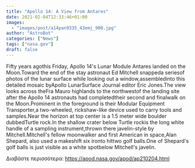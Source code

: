 ```yaml
---
title: "Apollo 14: A View from Antares"
date: 2021-02-04T12:33:46+01:00
images:
  - "images/post/a14pan9335_43emj_900.jpg"
author: "AstroBot"
categories: ["News"]
tags: ["nasa.gov"]
draft: false
---
```


Fifty years agothis Friday, Apollo 14's Lunar Module Antares landed on the Moon.Toward the end of the stay astronaut Ed Mitchell snappeda seriesof photos of the lunar surface while looking out a window,assembledinto this detailed mosaic byApollo LunarSurface Journal editor Eric Jones.The view looks across theFra Mauro highlands to the northwestof the landing site after the Apollo 14 astronauts had completedtheir second and finalwalk on the Moon.Prominent in the foreground is their Modular Equipment Transporter,a two-wheeled, rickshaw-like device used to carry tools and samples.Near the horizon at top center is a 1.5 meter wide boulder dubbedTurtle rock.In the shallow crater below Turtle rockis the long white handle of a sampling instrument,thrown there javelin-style by Mitchell.Mitchell's fellow moonwalker and first American in space,Alan Shepard, also used a makeshift six ironto hittwo golf balls.One of Shepard's golf balls is just visible as a white spotbelow Mitchell's javelin.

Διαβάστε περισσότερα: https://apod.nasa.gov/apod/ap210204.html
